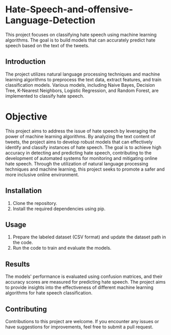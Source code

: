 # Hate-Speech-and-offensive-Language-Detection

This project focuses on classifying hate speech using machine learning algorithms. The goal is to build models that can accurately predict hate speech based on the text of the tweets.

## Introduction
The project utilizes natural language processing techniques and machine learning algorithms to preprocess the text data, extract features, and train classification models. Various models, including Naive Bayes, Decision Tree, K-Nearest Neighbors, Logistic Regression, and Random Forest, are implemented to classify hate speech.
# Objective 
This project aims to address the issue of hate speech by leveraging the power of machine learning algorithms. By analyzing the text content of tweets, the project aims to develop robust models that can effectively identify and classify instances of hate speech. The goal is to achieve high accuracy in detecting and predicting hate speech, contributing to the development of automated systems for monitoring and mitigating online hate speech. Through the utilization of natural language processing techniques and machine learning, this project seeks to promote a safer and more inclusive online environment.

## Installation
1. Clone the repository.
2. Install the required dependencies using pip.

## Usage
1. Prepare the labeled dataset (CSV format) and update the dataset path in the code.
2. Run the code to train and evaluate the models.

## Results
The models' performance is evaluated using confusion matrices, and their accuracy scores are measured for predicting hate speech. The project aims to provide insights into the effectiveness of different machine learning algorithms for hate speech classification.

## Contributing
Contributions to this project are welcome. If you encounter any issues or have suggestions for improvements, feel free to submit a pull request.
